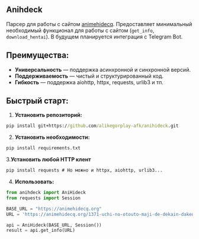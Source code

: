 ## Anihdeck

Парсер для работы с сайтом [animehidecq](https://animehidecq.org). Предоставляет минимальный необходимый функционал для работы с сайтом (`get_info`, `download_hentai`). В будущем планируется интеграция с Telegram Bot.

## Преимущества:
- **Универсальность** — поддержка асинхронной и синхронной версий.
- **Поддерживаемость** — чистый и структурированный код.
- **Гибкость** — поддержка aiohttp, httpx, requests, urlib3 и тп.

## Быстрый старт:
1. **Установить репозиторий:**
```cmd
pip install git+https://github.com/alikegorplay-afk/anihideck.git
```

2. **Установить необходимости:**
```cmd
pip install requirements.txt
```

3.**Установить любой HTTP клент**
```cmd
pip install requests # Но можно и httpx, aiohttp, urlib3...
```

4. **Использовать:**
```python
from anihdeck import AniHideck
from requests import Session

BASE_URL = "https://animehidecq.org"
URL = 'https://animehidecq.org/1371-uchi-no-otouto-maji-de-dekain-dakedo-mi-ni-konai.html'

api = AniHideck(BASE_URL, Session())
result = api.get_info(URL)
```

